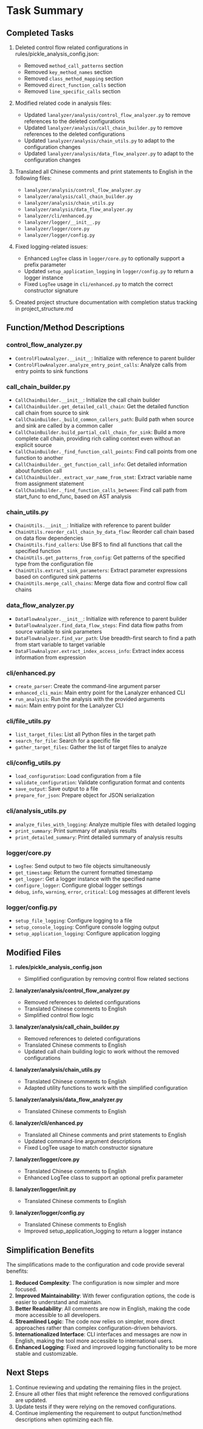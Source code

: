 # Task Summary

## Completed Tasks

1. Deleted control flow related configurations in rules/pickle_analysis_config.json:
   - Removed `method_call_patterns` section
   - Removed `key_method_names` section
   - Removed `class_method_mapping` section
   - Removed `direct_function_calls` section
   - Removed `line_specific_calls` section

2. Modified related code in analysis files:
   - Updated `lanalyzer/analysis/control_flow_analyzer.py` to remove references to the deleted configurations
   - Updated `lanalyzer/analysis/call_chain_builder.py` to remove references to the deleted configurations
   - Updated `lanalyzer/analysis/chain_utils.py` to adapt to the configuration changes
   - Updated `lanalyzer/analysis/data_flow_analyzer.py` to adapt to the configuration changes

3. Translated all Chinese comments and print statements to English in the following files:
   - `lanalyzer/analysis/control_flow_analyzer.py`
   - `lanalyzer/analysis/call_chain_builder.py`
   - `lanalyzer/analysis/chain_utils.py`
   - `lanalyzer/analysis/data_flow_analyzer.py`
   - `lanalyzer/cli/enhanced.py`
   - `lanalyzer/logger/__init__.py`
   - `lanalyzer/logger/core.py`
   - `lanalyzer/logger/config.py`

4. Fixed logging-related issues:
   - Enhanced `LogTee` class in `logger/core.py` to optionally support a prefix parameter
   - Updated `setup_application_logging` in `logger/config.py` to return a logger instance
   - Fixed `LogTee` usage in `cli/enhanced.py` to match the correct constructor signature

5. Created project structure documentation with completion status tracking in project_structure.md

## Function/Method Descriptions

### control_flow_analyzer.py
- `ControlFlowAnalyzer.__init__`: Initialize with reference to parent builder
- `ControlFlowAnalyzer.analyze_entry_point_calls`: Analyze calls from entry points to sink functions

### call_chain_builder.py
- `CallChainBuilder.__init__`: Initialize the call chain builder
- `CallChainBuilder.get_detailed_call_chain`: Get the detailed function call chain from source to sink
- `CallChainBuilder._build_common_callers_path`: Build path when source and sink are called by a common caller
- `CallChainBuilder.build_partial_call_chain_for_sink`: Build a more complete call chain, providing rich calling context even without an explicit source
- `CallChainBuilder._find_function_call_points`: Find call points from one function to another
- `CallChainBuilder._get_function_call_info`: Get detailed information about function call
- `CallChainBuilder._extract_var_name_from_stmt`: Extract variable name from assignment statement
- `CallChainBuilder._find_function_calls_between`: Find call path from start_func to end_func, based on AST analysis

### chain_utils.py
- `ChainUtils.__init__`: Initialize with reference to parent builder
- `ChainUtils.reorder_call_chain_by_data_flow`: Reorder call chain based on data flow dependencies
- `ChainUtils.find_callers`: Use BFS to find all functions that call the specified function
- `ChainUtils.get_patterns_from_config`: Get patterns of the specified type from the configuration file
- `ChainUtils.extract_sink_parameters`: Extract parameter expressions based on configured sink patterns
- `ChainUtils.merge_call_chains`: Merge data flow and control flow call chains

### data_flow_analyzer.py
- `DataFlowAnalyzer.__init__`: Initialize with reference to parent builder
- `DataFlowAnalyzer.find_data_flow_steps`: Find data flow paths from source variable to sink parameters
- `DataFlowAnalyzer.find_var_path`: Use breadth-first search to find a path from start variable to target variable
- `DataFlowAnalyzer.extract_index_access_info`: Extract index access information from expression

### cli/enhanced.py
- `create_parser`: Create the command-line argument parser
- `enhanced_cli_main`: Main entry point for the Lanalyzer enhanced CLI
- `run_analysis`: Run the analysis with the provided arguments
- `main`: Main entry point for the Lanalyzer CLI

### cli/file_utils.py
- `list_target_files`: List all Python files in the target path
- `search_for_file`: Search for a specific file
- `gather_target_files`: Gather the list of target files to analyze

### cli/config_utils.py
- `load_configuration`: Load configuration from a file
- `validate_configuration`: Validate configuration format and contents
- `save_output`: Save output to a file
- `prepare_for_json`: Prepare object for JSON serialization

### cli/analysis_utils.py
- `analyze_files_with_logging`: Analyze multiple files with detailed logging
- `print_summary`: Print summary of analysis results
- `print_detailed_summary`: Print detailed summary of analysis results

### logger/core.py
- `LogTee`: Send output to two file objects simultaneously
- `get_timestamp`: Return the current formatted timestamp
- `get_logger`: Get a logger instance with the specified name
- `configure_logger`: Configure global logger settings
- `debug`, `info`, `warning`, `error`, `critical`: Log messages at different levels

### logger/config.py
- `setup_file_logging`: Configure logging to a file
- `setup_console_logging`: Configure console logging output
- `setup_application_logging`: Configure application logging

## Modified Files

1. **rules/pickle_analysis_config.json**
   - Simplified configuration by removing control flow related sections

2. **lanalyzer/analysis/control_flow_analyzer.py**
   - Removed references to deleted configurations
   - Translated Chinese comments to English
   - Simplified control flow logic

3. **lanalyzer/analysis/call_chain_builder.py**
   - Removed references to deleted configurations
   - Translated Chinese comments to English
   - Updated call chain building logic to work without the removed configurations

4. **lanalyzer/analysis/chain_utils.py**
   - Translated Chinese comments to English
   - Adapted utility functions to work with the simplified configuration

5. **lanalyzer/analysis/data_flow_analyzer.py**
   - Translated Chinese comments to English

6. **lanalyzer/cli/enhanced.py**
   - Translated all Chinese comments and print statements to English
   - Updated command-line argument descriptions
   - Fixed LogTee usage to match constructor signature

7. **lanalyzer/logger/core.py**
   - Translated Chinese comments to English
   - Enhanced LogTee class to support an optional prefix parameter

8. **lanalyzer/logger/__init__.py**
   - Translated Chinese comments to English

9. **lanalyzer/logger/config.py**
   - Translated Chinese comments to English
   - Improved setup_application_logging to return a logger instance

## Simplification Benefits

The simplifications made to the configuration and code provide several benefits:

1. **Reduced Complexity**: The configuration is now simpler and more focused.
2. **Improved Maintainability**: With fewer configuration options, the code is easier to understand and maintain.
3. **Better Readability**: All comments are now in English, making the code more accessible to all developers.
4. **Streamlined Logic**: The code now relies on simpler, more direct approaches rather than complex configuration-driven behaviors.
5. **Internationalized Interface**: CLI interfaces and messages are now in English, making the tool more accessible to international users.
6. **Enhanced Logging**: Fixed and improved logging functionality to be more stable and customizable.

## Next Steps

1. Continue reviewing and updating the remaining files in the project.
2. Ensure all other files that might reference the removed configurations are updated.
3. Update tests if they were relying on the removed configurations.
4. Continue implementing the requirement to output function/method descriptions when optimizing each file. 